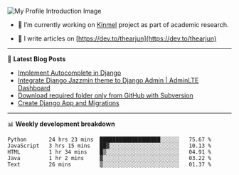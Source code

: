 ![My Profile Introduction Image](https://i.ibb.co/tLFZ15Q/gh.png)

- 🔭 I’m currently working on [Kinmel](https://github.com/thearjun/kinmel) project as part of academic research.

- 📝 I write articles on [https://dev.to/thearjun](https://dev.to/thearjun)

-------

📕 **Latest Blog Posts**
<!-- BLOG-POST-LIST:START -->
- [Implement Autocomplete in Django](https://dev.to/thearjun/implement-autocomplete-in-django-3h20)
- [Integrate Django Jazzmin theme to Django Admin | AdminLTE Dashboard](https://dev.to/thearjun/integrate-django-jazzmin-theme-to-django-admin-adminlte-dashboard-5aao)
- [Download required folder only from GitHub with Subversion](https://dev.to/thearjun/download-required-folder-only-from-github-with-subversion-2gpc)
- [Create Django App and Migrations](https://dev.to/thearjun/create-django-app-and-migrations-1km8)
<!-- BLOG-POST-LIST:END -->

-------

📊 **Weekly development breakdown**
<!--START_SECTION:waka-->
```text
Python       24 hrs 23 mins  ███████████████████░░░░░░   75.67 % 
JavaScript   3 hrs 15 mins   ██▓░░░░░░░░░░░░░░░░░░░░░░   10.13 % 
HTML         1 hr 34 mins    █▒░░░░░░░░░░░░░░░░░░░░░░░   04.91 % 
Java         1 hr 2 mins     ▓░░░░░░░░░░░░░░░░░░░░░░░░   03.22 % 
Text         26 mins         ▒░░░░░░░░░░░░░░░░░░░░░░░░   01.37 % 
```
<!--END_SECTION:waka-->
<img src='https://profile-counter.glitch.me/thearjun/count.svg' width='0px'>
